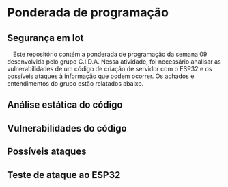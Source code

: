# Ponderada de programação
## Segurança em Iot

&emsp;Este repositório contém a ponderada de programação da semana 09 desenvolvida pelo grupo C.I.D.A. Nessa atividade, foi necessário analisar as vulnerabilidades de um código de criação de servidor com o ESP32 e os possíveis ataques à informação que podem ocorrer. Os achados e entendimentos do grupo estão relatados abaixo.

## Análise estática do código

## Vulnerabilidades do código

## Possíveis ataques

## Teste de ataque ao ESP32